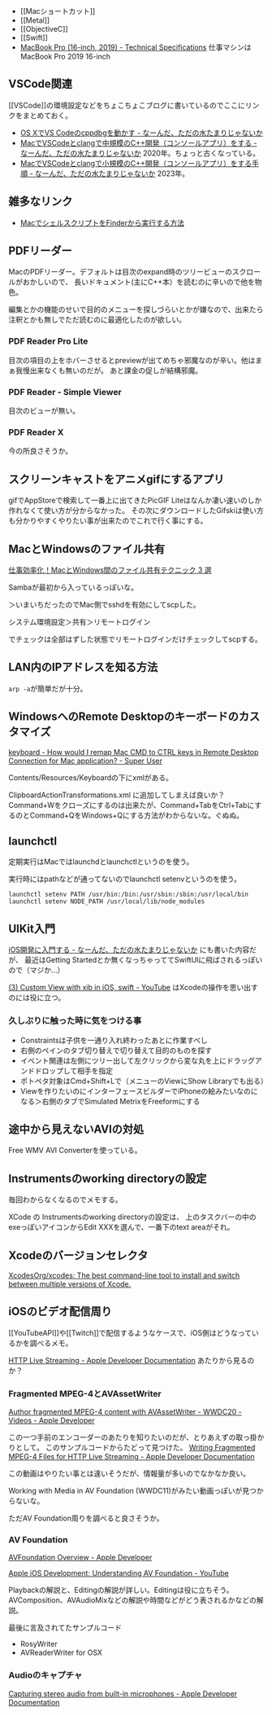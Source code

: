 - [[Macショートカット]]
- [[Metal]]
- [[ObjectiveC]]
- [[Swift]]
- [MacBook Pro (16-inch, 2019) - Technical Specifications](https://support.apple.com/kb/SP809?locale=en_US) 仕事マシンはMacBook Pro 2019 16-inch 

## VSCode関連

[[VSCode]]の環境設定などをちょこちょこブログに書いているのでここにリンクをまとめておく。

- [OS XでVS Codeのcppdbgを動かす - なーんだ、ただの水たまりじゃないか](https://karino2.github.io/2020/11/17/osx_cppdbg.html)
- [MacでVSCodeとclangで中規模のC++開発（コンソールアプリ）をする - なーんだ、ただの水たまりじゃないか](https://karino2.github.io/2020/04/13/mid_cppproj_vscode_mac.html) 2020年。ちょっと古くなっている。
- [MacでVSCodeとclangで小規模のC++開発（コンソールアプリ）をする手順 - なーんだ、ただの水たまりじゃないか](https://karino2.github.io/2023/09/01/small_cppproj_vscode_mac.html) 2023年。

## 雑多なリンク

- [MacでシェルスクリプトをFinderから実行する方法](https://alvinalexander.com/mac-os-x/exec-unix-shell-script-mac-finder-execute-click/)

## PDFリーダー

MacのPDFリーダー。デフォルトは目次のexpand時のツリービューのスクロールがおかしいので、
長いドキュメント(主にC++本）を読むのに辛いので他を物色。

編集とかの機能のせいで目的のメニューを探しづらいとかが嫌なので、出来たら注釈とかも無しでただ読むのに最適化したのが欲しい。

### PDF Reader Pro Lite

目次の項目の上をホバーさせるとpreviewが出てめちゃ邪魔なのが辛い。他はまぁ我慢出来なくも無いのだが。
あと課金の促しが結構邪魔。

### PDF Reader - Simple Viewer

目次のビューが無い。

### PDF Reader X

今の所良さそうか。


## スクリーンキャストをアニメgifにするアプリ

gifでAppStoreで検索して一番上に出てきたPicGIF Liteはなんか凄い速いのしか作れなくて使い方が分からなかった。
その次にダウンロードしたGifskiは使い方も分かりやすくやりたい事が出来たのでこれで行く事にする。

## MacとWindowsのファイル共有

[仕事効率化！MacとWindows間のファイル共有テクニック 3 選](https://navi.dropbox.jp/mac-windows-file-sharing#smoothplay2)

Sambaが最初から入っているっぽいな。

＞いまいちだったのでMac側でsshdを有効にしてscpした。

システム環境設定＞共有＞リモートログイン

でチェックは全部はずした状態でリモートログインだけチェックしてscpする。

## LAN内のIPアドレスを知る方法

`arp -a`が簡単だが十分。

## WindowsへのRemote Desktopのキーボードのカスタマイズ

[keyboard - How would I remap Mac CMD to CTRL keys in Remote Desktop Connection for Mac application? - Super User](https://superuser.com/questions/263647/how-would-i-remap-mac-cmd-to-ctrl-keys-in-remote-desktop-connection-for-mac-appl)

Contents/Resources/Keyboardの下にxmlがある。

ClipboardActionTransformations.xml に追加してしまえば良いか？
Command+Wをクローズにするのは出来たが、Command+TabをCtrl+TabにするのとCommand+QをWindows+Qにする方法がわからないな。ぐぬぬ。

## launchctl

定期実行はMacではlaunchdとlaunchctlというのを使う。

実行時にはpathなどが通ってないのでlaunchctl setenvというのを使う。

```
launchctl setenv PATH /usr/bin:/bin:/usr/sbin:/sbin:/usr/local/bin
launchctl setenv NODE_PATH /usr/local/lib/node_modules
```

## UIKit入門

[iOS開発に入門する - なーんだ、ただの水たまりじゃないか](https://karino2.github.io/2020/05/23/iosdev.html) にも書いた内容だが、
最近はGetting Startedとか無くなっちゃっててSwiftUIに飛ばされるっぽいので（マジか…）

[(3) Custom View with xib in iOS, swift - YouTube](https://www.youtube.com/watch?v=L97S_SJKMg8) はXcodeの操作を思い出すのには役に立つ。

### 久しぶりに触った時に気をつける事

- Constraintsは子供を一通り入れ終わったあとに作業すべし
- 右側のペインのタブ切り替えで切り替えて目的のものを探す
- イベント関連は左側にツリー出して左クリックから変な丸を上にドラッグアンドドロップして相手を指定
- ポトペタ対象はCmd+Shift+Lで（メニューのViewにShow Libraryでも出る）
- Viewを作りたいのにインターフェースビルダーでiPhoneの絵みたいなのになる＞右側のタブでSimulated MetrixをFreeformにする

## 途中から見えないAVIの対処

Free WMV AVI Converterを使っている。

## Instrumentsのworking directoryの設定

毎回わからなくなるのでメモする。

XCode の Instrumentsのworking directoryの設定は、
上のタスクバーの中のexeっぽいアイコンからEdit XXXを選んで、一番下のtext areaがそれ。

## Xcodeのバージョンセレクタ

[XcodesOrg/xcodes: The best command-line tool to install and switch between multiple versions of Xcode.](https://github.com/XcodesOrg/xcodes)

## iOSのビデオ配信周り

[[YouTubeAPI]]や[[Twitch]]で配信するようなケースで、iOS側はどうなっているかを調べるメモ。

 [HTTP Live Streaming - Apple Developer Documentation](https://developer.apple.com/documentation/http-live-streaming) あたりから見るのか？

### Fragmented MPEG-4とAVAssetWriter

[Author fragmented MPEG-4 content with AVAssetWriter - WWDC20 - Videos - Apple Developer](https://developer.apple.com/videos/play/wwdc2020/10011)

この一つ手前のエンコーダーのあたりを知りたいのだが、とりあえずの取っ掛かりとして。
このサンプルコードからたどって見つけた。 [Writing Fragmented MPEG-4 Files for HTTP Live Streaming - Apple Developer Documentation](https://developer.apple.com/documentation/avfoundation/media_reading_and_writing/writing_fragmented_mpeg-4_files_for_http_live_streaming?language=objc)

この動画はやりたい事とは違いそうだが、情報量が多いのでなかなか良い。

Working with Media in AV Foundation (WWDC11)がみたい動画っぽいが見つからないな。

ただAV Foundation周りを調べると良さそうか。

### AV Foundation

 [AVFoundation Overview - Apple Developer](https://developer.apple.com/av-foundation/)

[Apple iOS Development: Understanding AV Foundation - YouTube](https://www.youtube.com/watch?v=mCiZW2xW4Ks)

Playbackの解説と、Editingの解説が詳しい。Editingは役に立ちそう。AVComposition、AVAudioMixなどの解説や時間などがどう表されるかなどの解説。

最後に言及されてたサンプルコード

- RosyWriter
- AVReaderWriter for OSX


### Audioのキャプチャ

[Capturing stereo audio from built-in microphones - Apple Developer Documentation](https://developer.apple.com/documentation/avfaudio/capturing_stereo_audio_from_built-in_microphones?language=objc)